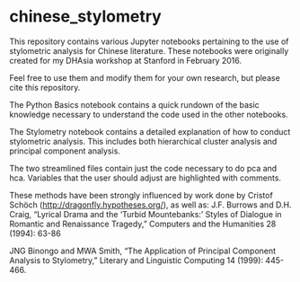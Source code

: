 # chinese_stylometry
This repository contains various Jupyter notebooks pertaining to the use of stylometric analysis for Chinese literature. These notebooks were originally created for my DHAsia workshop at Stanford in February 2016.

Feel free to use them and modify them for your own research, but please cite this repository.

The Python Basics notebook contains a quick rundown of the basic knowledge necessary to understand the code used in the other notebooks.

The Stylometry notebook contains a detailed explanation of how to conduct stylometric analysis. This includes both hierarchical cluster analysis and principal component analysis.

The two streamlined files contain just the code necessary to do pca and hca. Variables that the user should adjust are highlighted with comments.

These methods have been strongly influenced by work done by Cristof Schöch (http://dragonfly.hypotheses.org/), as well as:
J.F. Burrows and D.H. Craig, “Lyrical Drama and the ‘Turbid Mountebanks:’ Styles of Dialogue in Romantic and Renaissance Tragedy,” Computers and the Humanities 28 (1994): 63-86

JNG Binongo and MWA Smith, “The Application of Principal Component Analysis to Stylometry,” Literary and Linguistic Computing 14 (1999): 445-466.
